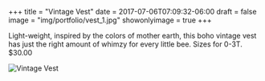 +++
title = "Vintage Vest" 
date =  2017-07-06T07:09:32-06:00
draft = false
image = "img/portfolio/vest_1.jpg"
showonlyimage = true
+++

Light-weight, inspired by the colors of mother earth, this boho vintage vest has just the right amount of whimzy for every little bee. 
Sizes for 0-3T. 
$30.00

![Vintage Vest](/img/portfolio/vest_1.jpg)
